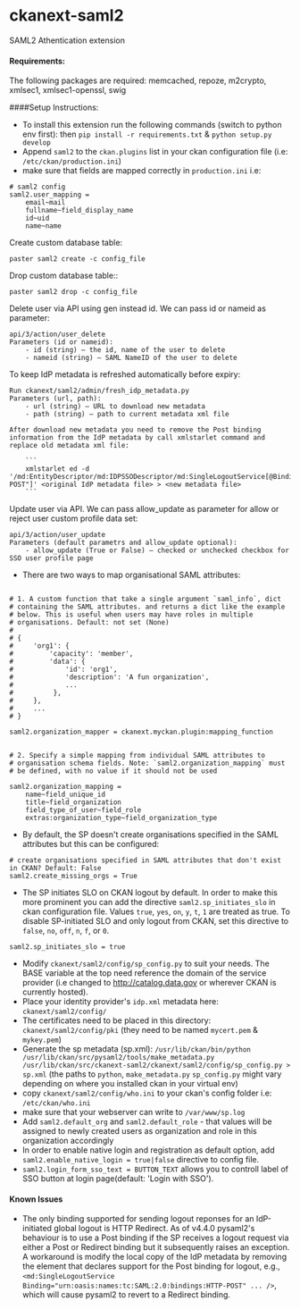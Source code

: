 ckanext-saml2
==============

SAML2 Athentication extension

#### Requirements:
The following packages are required: memcached, repoze, m2crypto, xmlsec1, xmlsec1-openssl, swig

####Setup Instructions:
- To install this extension run the following commands (switch to python env first): then `pip install -r requirements.txt` & `python setup.py develop`
- Append `saml2` to the `ckan.plugins` list in your ckan configuration file (i.e: `/etc/ckan/production.ini`)
- make sure that fields are mapped correctly in `production.ini` i.e:
```
# saml2 config
saml2.user_mapping =
    email~mail
    fullname~field_display_name
    id~uid
    name~name

```

Create custom database table:

    paster saml2 create -c config_file

Drop custom database table::

    paster saml2 drop -c config_file

Delete user via API using gen instead id. We can pass id or nameid as parameter:

    api/3/action/user_delete
    Parameters (id or nameid):
        - id (string) – the id, name of the user to delete
        - nameid (string) – SAML NameID of the user to delete

To keep IdP metadata is refreshed automatically before expiry:

    Run ckanext/saml2/admin/fresh_idp_metadata.py
    Parameters (url, path):
        - url (string) – URL to download new metadata
        - path (string) – path to current metadata xml file

    After download new metadata you need to remove the Post binding information from the IdP metadata by call xmlstarlet command and replace old metadata xml file:

        ```
        xmlstarlet ed -d '/md:EntityDescriptor/md:IDPSSODescriptor/md:SingleLogoutService[@Binding="urn:oasis:names:tc:SAML:2.0:bindings:HTTP-POST"]' <original IdP metadata file> > <new metadata file>
        ```
Update user via API. We can pass allow_update as parameter for allow or reject user custom profile data set:

    api/3/action/user_update
    Parameters (default parametrs and allow_update optional):
        - allow_update (True or False) – checked or unchecked checkbox for SSO user profile page

- There are two ways to map organisational SAML attributes:
```

# 1. A custom function that take a single argument `saml_info`, dict
# containing the SAML attributes. and returns a dict like the example
# below. This is useful when users may have roles in multiple
# organisations. Default: not set (None)
#
# {
#     'org1': {
#         'capacity': 'member',
#         'data': {
#             'id': 'org1',
#             'description': 'A fun organization',
#             ...
#          },
#     },
#     ...
# }

saml2.organization_mapper = ckanext.myckan.plugin:mapping_function


# 2. Specify a simple mapping from individual SAML attributes to
# organisation schema fields. Note: `saml2.organization_mapping` must
# be defined, with no value if it should not be used

saml2.organization_mapping =
    name~field_unique_id
    title~field_organization
    field_type_of_user~field_role
    extras:organization_type~field_organization_type
```

- By default, the SP doesn't create organisations specified in the SAML attributes but this can be configured:
```
# create organisations specified in SAML attributes that don't exist in CKAN? Default: False
saml2.create_missing_orgs = True
```

- The SP initiates SLO on CKAN logout by default. In order to make this more prominent you can add the directive `saml2.sp_initiates_slo` in ckan configuration file. Values `true`, `yes`, `on`, `y`, `t`, `1` are treated as true. To disable SP-initiated SLO and only logout from CKAN, set this directive to `false`, `no`, `off`, `n`, `f`, or `0`.
```
saml2.sp_initiates_slo = true
```

- Modify `ckanext/saml2/config/sp_config.py` to suit your needs. The BASE variable at the top need reference  the domain of the service provider (i.e changed to http://catalog.data.gov or wherever CKAN is currently hosted).
- Place your identity provider's `idp.xml` metadata here: `ckanext/saml2/config/`
- The certificates need to be placed in this directory: `ckanext/saml2/config/pki` (they need to be named
`mycert.pem` & `mykey.pem`)
- Generate the sp metadata (sp.xml):
`/usr/lib/ckan/bin/python /usr/lib/ckan/src/pysaml2/tools/make_metadata.py /usr/lib/ckan/src/ckanext-saml2/ckanext/saml2/config/sp_config.py > sp.xml` (the paths to `python`, `make_metadata.py` `sp_config.py` might vary depending on where you installed ckan in your virtual env)
- copy `ckanext/saml2/config/who.ini` to your ckan's config folder i.e: `/etc/ckan/who.ini`
- make sure that your webserver can write to `/var/www/sp.log`
- Add `saml2.default_org` and `saml2.default_role` - that values will be assigned to newly created users as organization and role in this organization accordingly
- In order to enable native login and registration as default option, add `saml2.enable_native_login = true|false` directive to config file.
- `saml2.login_form_sso_text = BUTTON_TEXT` allows you to controll label of SSO button at login page(default: 'Login with SSO').



#### Known Issues
- The only binding supported for sending logout reponses for an IdP-initiated global logout is HTTP Redirect. As of v4.4.0 pysaml2's behaviour is to use a Post binding if the SP receives a logout request via either a Post or Redirect binding but it subsequently raises an exception. A workaround is modify the local copy of the IdP metadata by removing the element that declares support for the Post binding for logout, e.g., `<md:SingleLogoutService Binding="urn:oasis:names:tc:SAML:2.0:bindings:HTTP-POST" ... />`, which will cause pysaml2 to revert to a Redirect binding.
